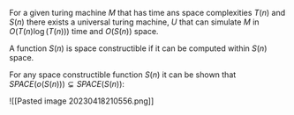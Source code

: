 For a given turing machine $M$ that has time ans space complexities $T(n)$ and $S(n)$ there exists a universal turing machine, $U$ that can simulate $M$ in $O(T(n)\log{(T(n))})$ time and $O(S(n))$ space.

A function $S(n)$ is space constructible if it can be computed within $S(n)$ space. 

For any space constructible function $S(n)$ it can be shown that $SPACE(o(S(n))) \subsetneq SPACE(S(n))$:

![[Pasted image 20230418210556.png]]
